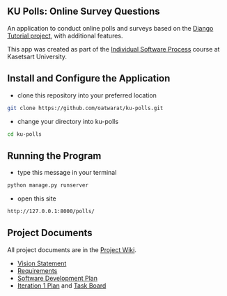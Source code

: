 ## KU Polls: Online Survey Questions 

An application to conduct online polls and surveys based
on the [Django Tutorial project][django-tutorial], with
additional features.

This app was created as part of the [Individual Software Process](
https://cpske.github.io/ISP) course at Kasetsart University.


## Install and Configure the Application

* clone this repository into your preferred location
```sh
git clone https://github.com/oatwarat/ku-polls.git
```

* change your directory into ku-polls
```sh
cd ku-polls
```

## Running the Program

* type this message in your terminal
```sh
python manage.py runserver
```

* open this site
```sh
http://127.0.0.1:8000/polls/
```

## Project Documents

All project documents are in the [Project Wiki](../../wiki/Home).

- [Vision Statement](../../wiki/Vision%20Statement)
- [Requirements](../../wiki/Requirements)
- [Software Development Plan](../../wiki/Software%20Development%20Plan)
- [Iteration 1 Plan](../../wiki/Iteration%201%20Plan) and [Task Board](https://github.com/users/oatwarat/projects/1)

[django-tutorial]: https://docs.djangoproject.com/en/4.1/intro/tutorial01/